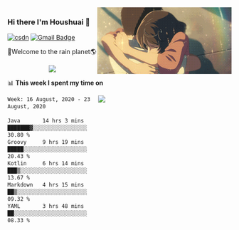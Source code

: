 <img  align='right' height="150" src="https://github.com/LikeRainDay/LikeRainDay/blob/master/pic/img_rain_1.gif?raw=true">



### Hi there I'm Houshuai :lemon:

[![csdn](https://img.shields.io/badge/-csdn-c14438?style=flat-square&logo=c&logoColor=white)](https://blog.csdn.net/qq_15807167)
[![Gmail Badge](https://img.shields.io/badge/-gmail-c14438?style=flat-square&logo=Gmail&logoColor=white&link=mailto:houshuai0816@gmail.com)](mailto:houshuai0816@gmail.com)

🚀Welcome to the rain planet🌎

<center>
<img align='center'  src="https://source.unsplash.com/random/1200x600">
</center>

📊 **This week I spent my time on**

<img align='right'   width="300" src="https://github-readme-stats.vercel.app/api?username=LikeRainDay&show_icons=true&title_color=fff&icon_color=79ff97&text_color=9f9f9f&bg_color=151515">

<!--START_SECTION:waka-->
```text
Week: 16 August, 2020 - 23 August, 2020

Java       14 hrs 3 mins   ███████▓░░░░░░░░░░░░░░░░░   30.80 % 
Groovy     9 hrs 19 mins   █████░░░░░░░░░░░░░░░░░░░░   20.43 % 
Kotlin     6 hrs 14 mins   ███▒░░░░░░░░░░░░░░░░░░░░░   13.67 % 
Markdown   4 hrs 15 mins   ██▒░░░░░░░░░░░░░░░░░░░░░░   09.32 % 
YAML       3 hrs 48 mins   ██░░░░░░░░░░░░░░░░░░░░░░░   08.33 % 
```
<!--END_SECTION:waka-->
